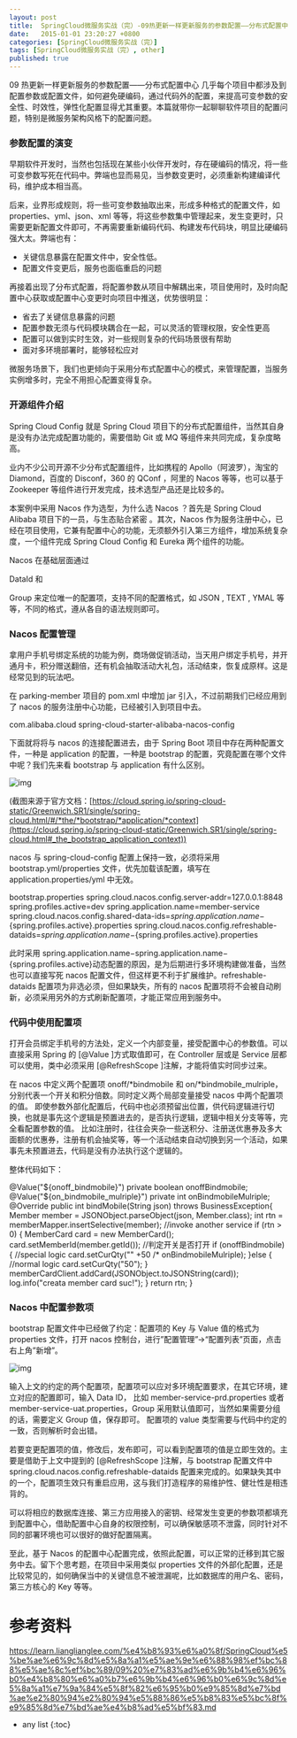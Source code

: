 ```yaml
---
layout: post
title:  SpringCloud微服务实战（完）-09热更新一样更新服务的参数配置——分布式配置中心
date:   2015-01-01 23:20:27 +0800
categories: [SpringCloud微服务实战（完）]
tags: [SpringCloud微服务实战（完）, other]
published: true
---
```




09 热更新一样更新服务的参数配置——分布式配置中心
几乎每个项目中都涉及到配置参数或配置文件，如何避免硬编码，通过代码外的配置，来提高可变参数的安全性、时效性，弹性化配置显得尤其重要。本篇就带你一起聊聊软件项目的配置问题，特别是微服务架构风格下的配置问题。

### 参数配置的演变

早期软件开发时，当然也包括现在某些小伙伴开发时，存在硬编码的情况，将一些可变参数写死在代码中。弊端也显而易见，当参数变更时，必须重新构建编译代码，维护成本相当高。

后来，业界形成规则，将一些可变参数抽取出来，形成多种格式的配置文件，如 properties、yml、json、xml 等等，将这些参数集中管理起来，发生变更时，只需要更新配置文件即可，不再需要重新编码代码、构建发布代码块，明显比硬编码强大太。弊端也有：

* 关键信息暴露在配置文件中，安全性低。
* 配置文件变更后，服务也面临重启的问题

再接着出现了分布式配置，将配置参数从项目中解耦出来，项目使用时，及时向配置中心获取或配置中心变更时向项目中推送，优势很明显：

* 省去了关键信息暴露的问题
* 配置参数无须与代码模块耦合在一起，可以灵活的管理权限，安全性更高
* 配置可以做到实时生效，对一些规则复杂的代码场景很有帮助
* 面对多环境部署时，能够轻松应对

微服务场景下，我们也更倾向于采用分布式配置中心的模式，来管理配置，当服务实例增多时，完全不用担心配置变得复杂。

### 开源组件介绍

Spring Cloud Config 就是 Spring Cloud 项目下的分布式配置组件，当然其自身是没有办法完成配置功能的，需要借助 Git 或 MQ 等组件来共同完成，复杂度略高。

业内不少公司开源不少分布式配置组件，比如携程的 Apollo（阿波罗），淘宝的 Diamond，百度的 Disconf，360 的 QConf ，阿里的 Nacos 等等，也可以基于 Zookeeper 等组件进行开发完成，技术选型产品还是比较多的。

本案例中采用 Nacos 作为选型，为什么选 Nacos ？首先是 Spring Cloud Alibaba 项目下的一员，与生态贴合紧密 。其次，Nacos 作为服务注册中心，已经在项目使用，它兼有配置中心的功能，无须额外引入第三方组件，增加系统复杂度，一个组件完成 Spring Cloud Config 和 Eureka 两个组件的功能。

Nacos 在基础层面通过

DataId
和

Group
来定位唯一的配置项，支持不同的配置格式，如 JSON , TEXT , YMAL 等等，不同的格式，遵从各自的语法规则即可。

### Nacos 配置管理

拿用户手机号绑定系统的功能为例，商场做促销活动，当天用户绑定手机号，并开通月卡，积分赠送翻倍，还有机会抽取活动大礼包，活动结束，恢复成原样。这是经常见到的玩法吧。

在 parking-member 项目的 pom.xml 中增加 jar 引入，不过前期我们已经应用到了 nacos 的服务注册中心功能，已经被引入到项目中去。

<dependency> <groupId>com.alibaba.cloud</groupId> <artifactId>spring-cloud-starter-alibaba-nacos-config</artifactId> </dependency>

下面就将将与 nacos 的连接配置进去，由于 Spring Boot 项目中存在两种配置文件，一种是 application 的配置，一种是 bootstrap 的配置，究竟配置在哪个文件中呢？我们先来看 bootstrap 与 application 有什么区别。

![img](https://learn.lianglianglee.com/%e4%b8%93%e6%a0%8f/SpringCloud%e5%be%ae%e6%9c%8d%e5%8a%a1%e5%ae%9e%e6%88%98%ef%bc%88%e5%ae%8c%ef%bc%89/assets/2020-05-05-021555.jpg)

(截图来源于官方文档：[https://cloud.spring.io/spring-cloud-static/Greenwich.SR1/single/spring-cloud.html/#/*the/*bootstrap/*application/*context](https://cloud.spring.io/spring-cloud-static/Greenwich.SR1/single/spring-cloud.html#_the_bootstrap_application_context))

nacos 与 spring-cloud-config 配置上保持一致，必须将采用 bootstrap.yml/properties 文件，优先加载该配置，填写在 application.properties/yml 中无效。

bootstrap.properties
spring.cloud.nacos.config.server-addr=127.0.0.1:8848 spring.profiles.active=dev spring.application.name=member-service spring.cloud.nacos.config.shared-data-ids=${spring.application.name}-${spring.profiles.active}.properties spring.cloud.nacos.config.refreshable-dataids=${spring.application.name}-${spring.profiles.active}.properties

此时采用 spring.application.name−spring.application.name−{spring.profiles.active}动态配置的原因，是为后期进行多环境构建做准备，当然也可以直接写死 nacos 配置文件，但这样更不利于扩展维护。refreshable-dataids 配置项为非选必须，但如果缺失，所有的 nacos 配置项将不会被自动刷新，必须采用另外的方式刷新配置项，才能正常应用到服务中。

### 代码中使用配置项

打开会员绑定手机号的方法处，定义一个内部变量，接受配置中心的参数值。可以直接采用 Spring 的 [@Value ]方式取值即可，在 Controller 层或是 Service 层都可以使用，类中必须采用 [@RefreshScope ]注解，才能将值实时同步过来。

在 nacos 中定义两个配置项 onoff/*bindmobile 和 on/*bindmobile_mulriple，分别代表一个开关和积分倍数。同时定义两个局部变量接受 nacos 中两个配置项的值。
即使参数外部化配置后，代码中也必须预留出位置，供代码逻辑进行切换，也就是事先这个逻辑是预置进去的，是否执行逻辑，逻辑中相关分支等等，完全看配置参数的值。 比如注册时，往往会夹杂一些送积分、注册送优惠券及多大面额的优惠券，注册有机会抽奖等，等一个活动结束自动切换到另一个活动，如果事先未预置进去，代码是没有办法执行这个逻辑的。

整体代码如下：

@Value("${onoff_bindmobile}") private boolean onoffBindmobile; @Value("${on_bindmobile_mulriple}") private int onBindmobileMulriple; @Override public int bindMobile(String json) throws BusinessException{ Member member = JSONObject.parseObject(json, Member.class); int rtn = memberMapper.insertSelective(member); //invoke another service if (rtn > 0) { MemberCard card = new MemberCard(); card.setMemberId(member.getId()); //判定开关是否打开 if (onoffBindmobile) { //special logic card.setCurQty("" +50 /* onBindmobileMulriple); }else { //normal logic card.setCurQty("50"); } memberCardClient.addCard(JSONObject.toJSONString(card)); log.info("creata member card suc!"); } return rtn; }

### Nacos 中配置参数项

bootstrap 配置文件中已经做了约定：配置项的 Key 与 Value 值的格式为 properties 文件，打开 nacos 控制台，进行”配置管理”->“配置列表”页面，点击右上角”新增”。

![img](https://learn.lianglianglee.com/%e4%b8%93%e6%a0%8f/SpringCloud%e5%be%ae%e6%9c%8d%e5%8a%a1%e5%ae%9e%e6%88%98%ef%bc%88%e5%ae%8c%ef%bc%89/assets/2020-05-05-021557.jpg)

输入上文的约定的两个配置项，配置项可以应对多环境配置要求，在其它环境，建立对应的配置即可，输入 Data ID， 比如 member-service-prd.properties 或者 member-service-uat.properties，Group 采用默认值即可，当然如果需要分组的话，需要定义 Group 值，保存即可。
配置项的 value 类型需要与代码中约定的一致，否则解析时会出错。

若要变更配置项的值，修改后，发布即可，可以看到配置项的值是立即生效的。主要是借助于上文中提到的 [@RefreshScope ]注解，与 bootstrap 配置文件中 spring.cloud.nacos.config.refreshable-dataids 配置来完成的。如果缺失其中的一个，配置项生效只有重启应用，这与我们打造程序的易维护性、健壮性是相违背的。

可以将相应的数据库连接、第三方应用接入的密钥、经常发生变更的参数项都填充到配置中心，借助配置中心自身的权限控制，可以确保敏感项不泄露，同时针对不同的部署环境也可以很好的做好配置隔离。

至此，基于 Nacos 的配置中心配置完成，依照此配置，可以正常的迁移到其它服务中去。留下个思考题，在项目中采用类似 properties 文件的外部化配置，还是比较常见的，如何确保当中的关键信息不被泄漏呢，比如数据库的用户名、密码，第三方核心的 Key 等等。




# 参考资料

https://learn.lianglianglee.com/%e4%b8%93%e6%a0%8f/SpringCloud%e5%be%ae%e6%9c%8d%e5%8a%a1%e5%ae%9e%e6%88%98%ef%bc%88%e5%ae%8c%ef%bc%89/09%20%e7%83%ad%e6%9b%b4%e6%96%b0%e4%b8%80%e6%a0%b7%e6%9b%b4%e6%96%b0%e6%9c%8d%e5%8a%a1%e7%9a%84%e5%8f%82%e6%95%b0%e9%85%8d%e7%bd%ae%e2%80%94%e2%80%94%e5%88%86%e5%b8%83%e5%bc%8f%e9%85%8d%e7%bd%ae%e4%b8%ad%e5%bf%83.md

* any list
{:toc}
